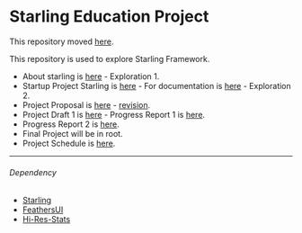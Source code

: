 # Starling Education Project

This repository moved [here](https://github.com/berviantoleo/You-Can-Use-It).

This repository is used to explore Starling Framework.

* About starling is [here](doc/Resume_Starling.md) - Exploration 1.
* Startup Project Starling is [here](startup/) - For documentation is [here](startup/doc/TellYourName.pdf) - Exploration 2.
* Project Proposal is [here](doc/You-Can-Use-It-13514047-Bervianto-Leo-P.pdf) - [revision](doc/You-Can-Use-It-13514047-Bervianto-Leo-P-revisi.pdf).
* Project Draft 1 is [here](draft1/) - Progress Report 1 is [here](doc/ProgressReport1.md).
* Progress Report 2 is [here](doc/ProgressReport2.md).
* Final Project will be in root.
* Project Schedule is [here](doc/Reminder.md).

---
###### Dependency

* [Starling](http://gamua.com/starling/)
* [FeathersUI](http://feathersui.com/)
* [Hi-Res-Stats](https://github.com/mrdoob/Hi-ReS-Stats)
